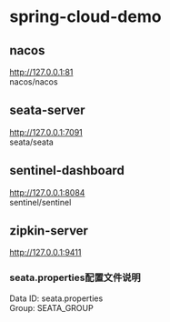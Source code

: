 # spring-cloud-demo

## nacos
http://127.0.0.1:81
<br>
nacos/nacos

## seata-server
http://127.0.0.1:7091
<br>
seata/seata

## sentinel-dashboard
http://127.0.0.1:8084
<br>
sentinel/sentinel

## zipkin-server
http://127.0.0.1:9411

### seata.properties配置文件说明
Data ID: seata.properties
<br>
Group: SEATA_GROUP